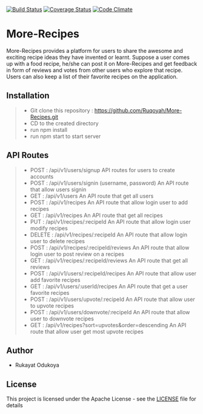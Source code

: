 [![Build Status](https://travis-ci.org/Ruqoyah/More-Recipes.svg?branch=ft-server-code-%23150664257)](https://travis-ci.org/Ruqoyah/More-Recipes) [![Coverage Status](https://coveralls.io/repos/github/Ruqoyah/More-Recipes/badge.svg?branch=ft-update-server-code-150877782)](https://coveralls.io/github/Ruqoyah/More-Recipes?branch=ft-update-server-code-150877782)
[![Code Climate](https://codeclimate.com/github/codeclimate/codeclimate/badges/gpa.svg)](https://codeclimate.com/github/codeclimate/codeclimate)


# More-Recipes
More-Recipes provides a platform for users to share the awesome and exciting  recipe ideas they have invented or learnt.  Suppose a user comes up with a food recipe,  he/she can post it on More-Recipes and  get feedback in form of reviews and votes from other users who explore that recipe. Users can also keep a list of their favorite recipes on the application.

## Installation
> - Git clone this repository : https://github.com/Ruqoyah/More-Recipes.git
> - CD to the created directory
> - run npm install
> - run npm start to start server

## API Routes
> - POST : /api/v1/users/signup API routes for users to create accounts 
> - POST : /api/v1/users/signin (username, password) An API route that allow users signin
> - GET : /api/v1/users An API route that get all users 
> - POST : /api/v1/recipes An API route that allow login user to add recipes
> - GET : /api/v1/recipes An API route that get all recipes
> - PUT : /api/v1/recipes/:recipeId An API route that allow login user modify recipes
> - DELETE : /api/v1/recipes/:recipeId An API route that allow login user to delete recipes
> - POST : /api/v1/recipes/:recipeId/reviews An API route that allow login user to post review on a recipes
> - GET : /api/v1/recipes/:recipeId/reviews An API route that get all reviews 
> - POST : /api/v1/users/:recipeId/recipes An API route that allow user add favorite recipes
> - GET : /api/v1/users/:userId/recipes An API route that get a user favorite recipes
> - POST : /api/v1/users/upvote/:recipeId An API route that allow user to upvote recipes
> - POST : /api/v1/users/downvote/:recipeId An API route that allow user to downvote recipes
> - GET : /api/v1/recipes?sort=upvotes&order=descending An API route that allow user get most upvote recipes

## Author
-  Rukayat Odukoya

## License
This project is licensed under the Apache License - see the [LICENSE](LICENSE) file for details